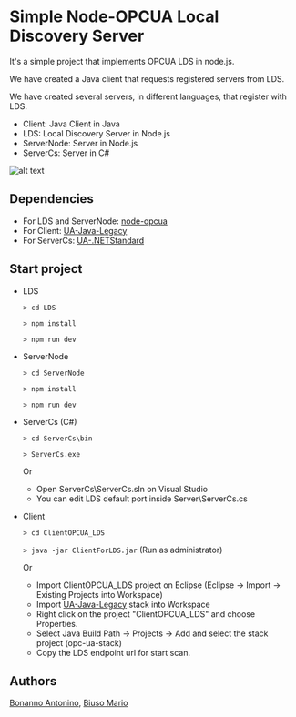 # Simple Node-OPCUA Local Discovery Server

It's a simple project that implements OPCUA LDS in node.js.

We have created a Java client that requests registered servers from LDS.

We have created several servers, in different languages, that register with LDS.

* Client: Java Client in Java 
* LDS: Local Discovery Server in Node.js
* ServerNode: Server in Node.js
* ServerCs: Server in C#

![alt text](https://github.com/AntoninoBonanno/Simple-Node-OPCUA-Local-Discovery-Server/blob/master/LDS.png)

## Dependencies

* For LDS and ServerNode: [node-opcua](https://github.com/node-opcua/node-opcua/)
* For Client: [UA-Java-Legacy](https://github.com/OPCFoundation/UA-Java-Legacy)
* For ServerCs: [UA-.NETStandard](https://github.com/OPCFoundation/UA-.NETStandard)

## Start project

* LDS

    `> cd LDS`
    
    `> npm install`
    
    `> npm run dev`
    
* ServerNode

    `> cd ServerNode`
    
    `> npm install`
    
    `> npm run dev`

* ServerCs (C#)

    `> cd ServerCs\bin`

    `> ServerCs.exe`
    
    Or 

    - Open ServerCs\ServerCs.sln on Visual Studio 
    - You can edit LDS default port inside Server\ServerCs.cs 

* Client

    `> cd ClientOPCUA_LDS`

    `> java -jar ClientForLDS.jar` (Run as administrator)

    Or

    - Import ClientOPCUA_LDS project on Eclipse (Eclipse -> Import -> Existing Projects into Workspace)
    - Import [UA-Java-Legacy](https://github.com/OPCFoundation/UA-Java-Legacy) stack into Workspace
    - Right click on the project "ClientOPCUA_LDS" and choose Properties.
    - Select Java Build Path -> Projects -> Add and select the stack project (opc-ua-stack)
    - Copy the LDS endpoint url for start scan.


## Authors

[Bonanno Antonino](https://github.com/AntoninoBonanno), [Biuso Mario](https://github.com/Mariobiuso)
